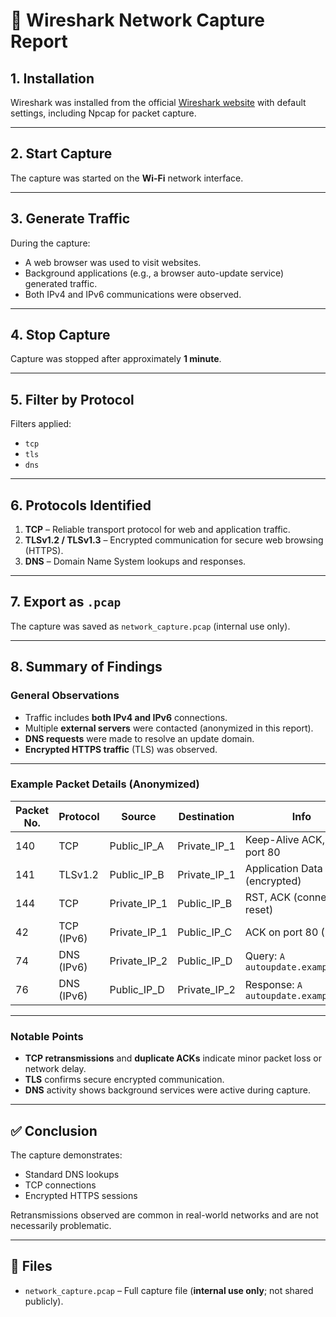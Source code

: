 # 📡 Wireshark Network Capture Report 

## 1. Installation
Wireshark was installed from the official [Wireshark website](https://www.wireshark.org) with default settings, including Npcap for packet capture.

---

## 2. Start Capture
The capture was started on the **Wi-Fi** network interface.

---

## 3. Generate Traffic
During the capture:
- A web browser was used to visit websites.
- Background applications (e.g., a browser auto-update service) generated traffic.
- Both IPv4 and IPv6 communications were observed.

---

## 4. Stop Capture
Capture was stopped after approximately **1 minute**.

---

## 5. Filter by Protocol
Filters applied:
- `tcp`
- `tls`
- `dns`

---

## 6. Protocols Identified
1. **TCP** – Reliable transport protocol for web and application traffic.  
2. **TLSv1.2 / TLSv1.3** – Encrypted communication for secure web browsing (HTTPS).  
3. **DNS** – Domain Name System lookups and responses.

---

## 7. Export as `.pcap`
The capture was saved as `network_capture.pcap` (internal use only).

---

## 8. Summary of Findings

### General Observations
- Traffic includes **both IPv4 and IPv6** connections.
- Multiple **external servers** were contacted (anonymized in this report).
- **DNS requests** were made to resolve an update domain.
- **Encrypted HTTPS traffic** (TLS) was observed.

---

### Example Packet Details (Anonymized)

| Packet No. | Protocol   | Source         | Destination   | Info |
|------------|------------|---------------|---------------|------|
| 140        | TCP        | Public_IP_A   | Private_IP_1  | Keep-Alive ACK, HTTP port 80 |
| 141        | TLSv1.2    | Public_IP_B   | Private_IP_1  | Application Data (encrypted) |
| 144        | TCP        | Private_IP_1  | Public_IP_B   | RST, ACK (connection reset) |
| 42         | TCP (IPv6) | Private_IP_1  | Public_IP_C   | ACK on port 80 (HTTP) |
| 74         | DNS (IPv6) | Private_IP_2  | Public_IP_D   | Query: `A autoupdate.example.com` |
| 76         | DNS (IPv6) | Public_IP_D   | Private_IP_2  | Response: `A autoupdate.example.com` |

---

### Notable Points
- **TCP retransmissions** and **duplicate ACKs** indicate minor packet loss or network delay.  
- **TLS** confirms secure encrypted communication.  
- **DNS** activity shows background services were active during capture.  

---

## ✅ Conclusion
The capture demonstrates:
- Standard DNS lookups
- TCP connections
- Encrypted HTTPS sessions

Retransmissions observed are common in real-world networks and are not necessarily problematic.

---

## 📂 Files
- `network_capture.pcap` – Full capture file (**internal use only**; not shared publicly).


